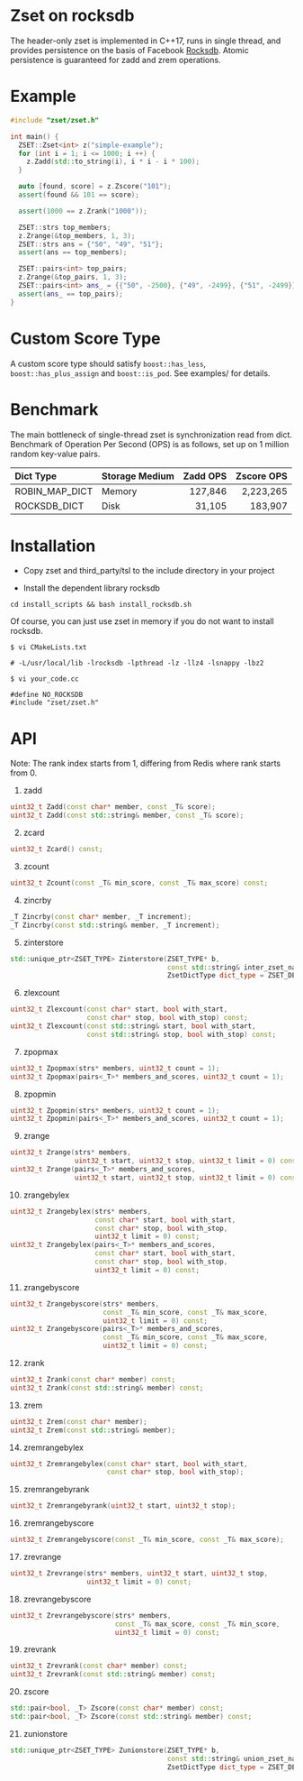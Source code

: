 # Zset on rocksdb

The header-only zset is implemented in C++17, runs in single thread, and provides persistence on the basis of Facebook [Rocksdb](https://github.com/facebook/rocksdb). Atomic persistence is guaranteed for zadd and zrem operations.

# Example

```cpp
#include "zset/zset.h"

int main() {
  ZSET::Zset<int> z("simple-example");
  for (int i = 1; i <= 1000; i ++) {
    z.Zadd(std::to_string(i), i * i - i * 100);
  }

  auto [found, score] = z.Zscore("101");
  assert(found && 101 == score);

  assert(1000 == z.Zrank("1000"));

  ZSET::strs top_members;
  z.Zrange(&top_members, 1, 3);
  ZSET::strs ans = {"50", "49", "51"};
  assert(ans == top_members);

  ZSET::pairs<int> top_pairs;
  z.Zrange(&top_pairs, 1, 3);
  ZSET::pairs<int> ans_ = {{"50", -2500}, {"49", -2499}, {"51", -2499}};
  assert(ans_ == top_pairs);
}
```

# Custom Score Type

A custom score type should satisfy `boost::has_less`, `boost::has_plus_assign` and `boost::is_pod`. See examples/ for details.

# Benchmark

The main bottleneck of single-thread zset is synchronization read from dict. Benchmark of Operation Per Second (OPS) is as follows, set up on 1 million random key-value pairs.

| Dict Type         | Storage Medium    | Zadd OPS  | Zscore OPS    |
| :---              | :---              | ---:      | ---:          |
| ROBIN\_MAP\_DICT  | Memory            | 127,846   | 2,223,265     |
| ROCKSDB\_DICT     | Disk              |  31,105   | 183,907       |

# Installation

* Copy zset and third_party/tsl to the include directory in your project

* Install the dependent library rocksdb

```
cd install_scripts && bash install_rocksdb.sh
```

Of course, you can just use zset in memory if you do not want to install rocksdb.

```
$ vi CMakeLists.txt

# -L/usr/local/lib -lrocksdb -lpthread -lz -llz4 -lsnappy -lbz2

$ vi your_code.cc

#define NO_ROCKSDB
#include "zset/zset.h"
```

# API

Note: The rank index starts from 1, differing from Redis where rank starts from 0.

1. zadd

```cpp
uint32_t Zadd(const char* member, const _T& score);
uint32_t Zadd(const std::string& member, const _T& score);
```

2. zcard

```cpp
uint32_t Zcard() const;
```

3. zcount

```cpp
uint32_t Zcount(const _T& min_score, const _T& max_score) const;
```

4. zincrby

```cpp
_T Zincrby(const char* member, _T increment);
_T Zincrby(const std::string& member, _T increment);
```

5. zinterstore

```cpp
std::unique_ptr<ZSET_TYPE> Zinterstore(ZSET_TYPE* b,
                                       const std::string& inter_zset_name,
                                       ZsetDictType dict_type = ZSET_DEFAULT_DICT);
```

6. zlexcount

```cpp
uint32_t Zlexcount(const char* start, bool with_start,
                   const char* stop, bool with_stop) const;
uint32_t Zlexcount(const std::string& start, bool with_start,
                   const std::string& stop, bool with_stop) const;
```

7. zpopmax

```cpp
uint32_t Zpopmax(strs* members, uint32_t count = 1);
uint32_t Zpopmax(pairs<_T>* members_and_scores, uint32_t count = 1);
```

8. zpopmin

```cpp
uint32_t Zpopmin(strs* members, uint32_t count = 1);
uint32_t Zpopmin(pairs<_T>* members_and_scores, uint32_t count = 1);
```

9. zrange

```cpp
uint32_t Zrange(strs* members,
                uint32_t start, uint32_t stop, uint32_t limit = 0) const;
uint32_t Zrange(pairs<_T>* members_and_scores,
                uint32_t start, uint32_t stop, uint32_t limit = 0) const;
```

10. zrangebylex

```cpp
uint32_t Zrangebylex(strs* members,
                     const char* start, bool with_start,
                     const char* stop, bool with_stop,
                     uint32_t limit = 0) const;
uint32_t Zrangebylex(pairs<_T>* members_and_scores,
                     const char* start, bool with_start,
                     const char* stop, bool with_stop,
                     uint32_t limit = 0) const;
```

11. zrangebyscore

```cpp
uint32_t Zrangebyscore(strs* members,
                       const _T& min_score, const _T& max_score,
                       uint32_t limit = 0) const;
uint32_t Zrangebyscore(pairs<_T>* members_and_scores,
                       const _T& min_score, const _T& max_score,
                       uint32_t limit = 0) const;
```

12. zrank

```cpp
uint32_t Zrank(const char* member) const;
uint32_t Zrank(const std::string& member) const;
```

13. zrem

```cpp
uint32_t Zrem(const char* member);
uint32_t Zrem(const std::string& member);
```

14. zremrangebylex

```cpp
uint32_t Zremrangebylex(const char* start, bool with_start,
                        const char* stop, bool with_stop);
```

15. zremrangebyrank

```cpp
uint32_t Zremrangebyrank(uint32_t start, uint32_t stop);
```

16. zremrangebyscore

```cpp
uint32_t Zremrangebyscore(const _T& min_score, const _T& max_score);
```

17. zrevrange

```cpp
uint32_t Zrevrange(strs* members, uint32_t start, uint32_t stop,
                   uint32_t limit = 0) const;
```

18. zrevrangebyscore

```cpp
uint32_t Zrevrangebyscore(strs* members,
                          const _T& max_score, const _T& min_score,
                          uint32_t limit = 0) const;
```

19. zrevrank

```cpp
uint32_t Zrevrank(const char* member) const;
uint32_t Zrevrank(const std::string& member) const;
```

20. zscore

```cpp
std::pair<bool, _T> Zscore(const char* member) const;
std::pair<bool, _T> Zscore(const std::string& member) const;
```

21. zunionstore

```cpp
std::unique_ptr<ZSET_TYPE> Zunionstore(ZSET_TYPE* b,
                                       const std::string& union_zset_name,
                                       ZsetDictType dict_type = ZSET_DEFAULT_DICT);
```
